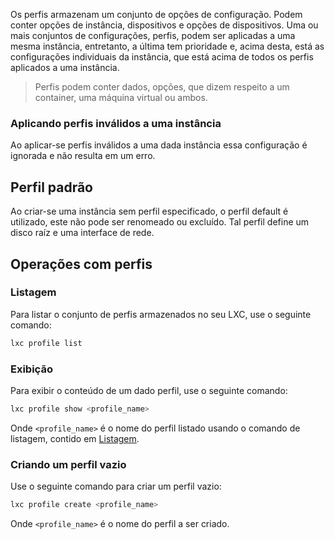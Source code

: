 Os perfis armazenam um conjunto de opções de configuração. Podem conter opções de instância, dispositivos e opções de dispositivos. Uma ou mais conjuntos de configurações, perfis, podem ser aplicadas a uma mesma instância, entretanto, a última tem prioridade e, acima desta, está as configurações individuais da instância, que está acima de todos os perfis aplicados a uma instância.

> Perfis podem conter dados, opções, que dizem respeito a um container, uma máquina virtual ou ambos.

### Aplicando perfis inválidos a uma instância

Ao aplicar-se perfis inválidos a uma dada instância essa configuração é ignorada e não resulta em um erro.

## Perfil padrão

Ao criar-se uma instância sem perfil especificado, o perfil default é utilizado, este não pode ser renomeado ou excluído. Tal perfil define um disco raíz e uma interface de rede.

## Operações com perfis
### Listagem

Para listar o conjunto de perfis armazenados no seu LXC, use o seguinte comando:

```bash
lxc profile list
```

### Exibição

Para exibir o conteúdo de um dado perfil, use o seguinte comando:

```bash
lxc profile show <profile_name>
```

Onde `<profile_name>` é o nome do perfil listado usando o comando de listagem, contido em [Listagem](#Listagem).

### Criando um perfil vazio

Use o seguinte comando para criar um perfil vazio:

```bash
lxc profile create <profile_name>
```

Onde `<profile_name>` é o nome do perfil a ser criado.

